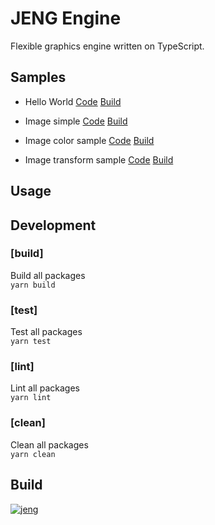 # JENG Engine
Flexible graphics engine written on TypeScript.

## Samples
- Hello World [Code](https://github.com/AntonovSergey2211/jeng/blob/master/samples/hello-world/src/index.ts) [Build](https://antonovsergey2211.github.io/jeng/samples/hello-world/build/)

- Image simple [Code](https://github.com/AntonovSergey2211/jeng/blob/master/samples/image-simple/src/index.ts) [Build](https://antonovsergey2211.github.io/jeng/samples/image-simple/build/)

- Image color sample [Code](https://github.com/AntonovSergey2211/jeng/blob/master/samples/image-color/src/index.ts) [Build](https://antonovsergey2211.github.io/jeng/samples/image-color/build/)

- Image transform sample [Code](https://github.com/AntonovSergey2211/jeng/blob/master/samples/image-transform/src/index.ts) [Build](https://antonovsergey2211.github.io/jeng/samples/image-transform/build/)

## Usage

## Development

### [build]
Build all packages <br/>
`yarn build`

### [test]
Test all packages <br/>
`yarn test`

### [lint]
Lint all packages <br/>
`yarn lint`

### [clean]
Clean all packages <br/>
`yarn clean`

## Build
[![jeng](https://circleci.com/gh/AntonovSergey2211/jeng.svg?style=shield)](https://app.circleci.com/pipelines/github/AntonovSergey2211/jeng)
